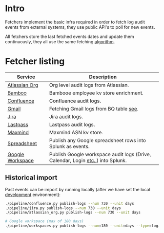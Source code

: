 # Intro

Fetchers implement the basic infra required in order to fetch log audit events from external systems, they use public API's to poll for new events.

All fetchers store the last fetched events dates and update them continuously, they all use the same fetching [algorithm](DOCS/fetch_algorithm.md).


# Fetcher listing

| Service |  Description |
|---------|--------------|
| [Atlassian Org](../pipeline/atlassian_org.py) | Org level audit logs from Atlassian. |
| [Bamboo](../pipeline/bamboo.py) |Bambooe employee kv store enrichment. |
| [Confluence](../pipeline/confluence.py) | Confluence audit logs. |
| [Gmail](../pipeline/gmail.py) |Fetching Gmail logs from BQ table [see](https://support.google.com/a/topic/7233311?hl=en&ref_topic=2683886). |
| [Jira](../pipeline/jira.py) | Jira audit logs. |
| [Lastpass](../pipeline/lastpass.py) | Lastpass audit logs. |
| [Maxmind](../pipeline/maxmind.py) | Maxmind ASN kv store. |
| [Spreadsheet](../pipeline/spreadsheet.py) | Publish any Google spreadsheet rows into Splunk as events. |
| [Google Workspace](../pipeline/workspace.py) | Publish Google workspace audit logs (Drive, Calendar, Login [etc..](https://support.google.com/a/answer/9725452?hl=en&ref_topic=9027054)) into Splunk. |


## Historical import

Past events can be import by running locally (after we have set the local [development](DOCS/development.md) environment):

```bash
./pipeline/confluence.py publish-logs --num 730 --unit days
./pipeline/jira.py publish-logs --num 730 --unit days
./pipeline/atlassian_org.py publish-logs --num 730 --unit days

# Google workspace (max of 180 days)
./pipeline/workspaces.py publish-logs --num=180 --unit=days --type=login
```
